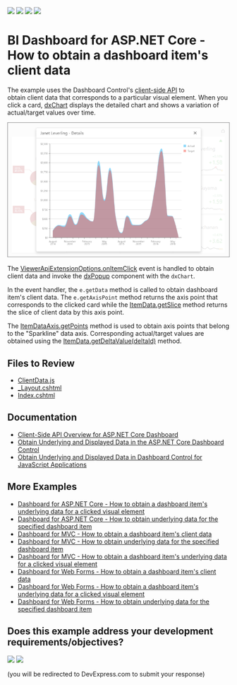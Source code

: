<!-- default badges list -->
![](https://img.shields.io/endpoint?url=https://codecentral.devexpress.com/api/v1/VersionRange/363110939/23.1.2%2B)
[![](https://img.shields.io/badge/Open_in_DevExpress_Support_Center-FF7200?style=flat-square&logo=DevExpress&logoColor=white)](https://supportcenter.devexpress.com/ticket/details/T994661)
[![](https://img.shields.io/badge/📖_How_to_use_DevExpress_Examples-e9f6fc?style=flat-square)](https://docs.devexpress.com/GeneralInformation/403183)
[![](https://img.shields.io/badge/💬_Leave_Feedback-feecdd?style=flat-square)](#does-this-example-address-your-development-requirementsobjectives)
<!-- default badges end -->

# BI Dashboard for ASP.NET Core - How to obtain a dashboard item's client data

The example uses the Dashboard Control's [client-side API](https://docs.devexpress.com/Dashboard/400192/web-dashboard/aspnet-core-dashboard-control/client-side-api-overview) to obtain client data that corresponds to a particular visual element. When you click a card, [dxChart](https://js.devexpress.com/DevExtreme/ApiReference/UI_Components/dxChart/) displays the detailed chart and shows a variation of actual/target values over time.

![](underlying-data-chart.png)

The [ViewerApiExtensionOptions.onItemClick](https://docs.devexpress.com/Dashboard/js-DevExpress.Dashboard.ViewerApiExtensionOptions?p=netframework#js_devexpress_dashboard_viewerapiextensionoptions_onitemclick) event is handled to obtain client data and invoke the [dxPopup](https://js.devexpress.com/DevExtreme/ApiReference/UI_Components/dxPopup/) component with the `dxChart`.

In the event handler, the `e.getData` method is called to obtain dashboard item's client data. The `e.getAxisPoint` method returns the axis point that corresponds to the clicked card while the [ItemData.getSlice](https://docs.devexpress.com/Dashboard/js-DevExpress.Dashboard.Data.ItemData?p=netframework#js_devexpress_dashboard_data_itemdata_getslice_value_) method returns the slice of client data by this axis point.

The [ItemDataAxis.getPoints](https://docs.devexpress.com/Dashboard/js-DevExpress.Dashboard.Data.ItemDataAxis#js_devexpress_dashboard_data_itemdataaxis_getpoints) method is used to obtain axis points that belong to the "Sparkline" data axis. Corresponding actual/target values are obtained using the [ItemData.getDeltaValue(deltaId)](https://docs.devexpress.com/Dashboard/js-DevExpress.Dashboard.Data.ItemData#js_devexpress_dashboard_data_itemdata_getdeltavalue_deltaid_) method.

## Files to Review
- [ClientData.js](./CS/AspNetCoreDashboard_ClientData/wwwroot/js/ClientData.js)
- [_Layout.cshtml](./CS/AspNetCoreDashboard_ClientData/Pages/_Layout.cshtml)
- [Index.cshtml](./CS/AspNetCoreDashboard_ClientData/Pages/Index.cshtml)


## Documentation

- [Client-Side API Overview for ASP.NET Core Dashboard](https://docs.devexpress.com/Dashboard/400192/web-dashboard/aspnet-core-dashboard-control/client-side-api-overview)
- [Obtain Underlying and Displayed Data in the ASP.NET Core Dashboard Control](https://docs.devexpress.com/Dashboard/403990)
- [Obtain Underlying and Displayed Data in Dashboard Control for JavaScript Applications
](https://docs.devexpress.com/Dashboard/403003/web-dashboard/dashboard-control-for-javascript-applications-jquery-knockout-etc/obtain-underlying-and-displayed-data)

## More Examples

- [Dashboard for ASP.NET Core - How to obtain a dashboard item's underlying data for a clicked visual element](https://github.com/DevExpress-Examples/asp-net-core-dashboard-get-underlying-data-for-clicked-item)
- [Dashboard for ASP.NET Core - How to obtain underlying data for the specified dashboard item](https://github.com/DevExpress-Examples/asp-net-core-dashboard-display-item-underlying-data)
- [Dashboard for MVC - How to obtain a dashboard item's client data](https://github.com/DevExpress-Examples/asp-net-mvc-dashboard-get-client-data)
- [Dashboard for MVC - How to obtain underlying data for the specified dashboard item](https://github.com/DevExpress-Examples/asp-net-mvc-dashboard-display-item-underlying-data)
- [Dashboard for MVC - How to obtain a dashboard item's underlying data for a clicked visual element](https://github.com/DevExpress-Examples/asp-net-mvc-dashboard-get-underlying-data-for-clicked-item)
- [Dashboard for Web Forms - How to obtain a dashboard item's client data](https://github.com/DevExpress-Examples/how-to-obtain-a-dashboard-items-client-data-in-the-aspnet-dashboard-control-t492284)
- [Dashboard for Web Forms - How to obtain a dashboard item's underlying data for a clicked visual element](https://github.com/DevExpress-Examples/aspxdashboard-how-to-obtain-a-dashboard-items-underlying-data-for-a-clicked-visual-element-t492257)
- [Dashboard for Web Forms - How to obtain underlying data for the specified dashboard item](https://github.com/DevExpress-Examples/aspxdashboard-how-to-obtain-underlying-data-for-the-specified-dashboard-item-t518504)
<!-- feedback -->
## Does this example address your development requirements/objectives?

[<img src="https://www.devexpress.com/support/examples/i/yes-button.svg"/>](https://www.devexpress.com/support/examples/survey.xml?utm_source=github&utm_campaign=asp-net-core-dashboard-get-client-data&~~~was_helpful=yes) [<img src="https://www.devexpress.com/support/examples/i/no-button.svg"/>](https://www.devexpress.com/support/examples/survey.xml?utm_source=github&utm_campaign=asp-net-core-dashboard-get-client-data&~~~was_helpful=no)

(you will be redirected to DevExpress.com to submit your response)
<!-- feedback end -->
